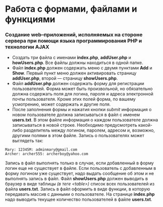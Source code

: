 # Рaбота с формами, файлами и функциями
### Создание web–приложений, исполняемых на стороне сервера при помощи языка программирования PHP и технологии AJAX

- Создать три файла с именами **index.php**, **addUser.php** и **howUsers.php**. Все файлы должны находиться в одной папке.
- Файл **index.php** должен содержать меню с двумя пунктами **Add** и **Show**. Первый пункт меню должен активировать страницу **addUser.php**, второй — страницу **showUsers.php**.
- Файл **addUser.php** должен содержать форму для регистрации
пользователей. Форма может быть произвольной, но обязательно
должна содержать поля для логина, пароля и адреса электронной
почты пользователя. Кроме этих полей форма, по вашему усмотрению, может содержать и другие поля.
- После заполнения формы и нажатия кнопки *submit* информация о новом пользователе должна записываться в файл с именем **users.txt**. В этом файле информация о каждом пользователе
должна записываться в новой строке. Необходимо предусмотреть какой-либо разделитель между логином, паролем, адресом
и, возможно, другими полями в этом файле. Запись о пользователях может выглядеть так:

```
Mary: 12345M: adminmary@gmail.com
Archer: archer555: archerboy@yahoo.com
```

Запись в файл выполнять только в случае, если добавленный в форму логин еще не существует в файле. Если пользователь с добавленным в форму логином уже существует, надо выдать сообщение об этом и не выполнять запись в файл. Файл **showUsers.php** должен выводить в браузер в виде таблицы *(в теге \<table\>)* список всех пользователей из файла **users.txt**. Запись в файл оформить в виде функции, в которую передавать массив с данными о пользователе. На странице **index.php** надо выводить текущее количество пользователей в файле **users.txt**.
